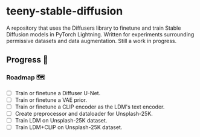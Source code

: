 # teeny-stable-diffusion
A repository that uses the Diffusers library to finetune and train Stable Diffusion models in PyTorch Lightning. Written for experiments surrounding permissive datasets and data augmentation. Still a work in progress.

## Progress 🚧

### Roadmap 🗺️
- [ ] Train or finetune a Diffuser U-Net.
- [ ] Train or finetune a VAE prior.
- [ ] Train or finetune a CLIP encoder as the LDM's text encoder.
- [ ] Create preprocessor and dataloader for Unsplash-25K.
- [ ] Train LDM on Unsplash-25K dataset.
- [ ] Train LDM+CLIP on Unsplash-25K dataset.